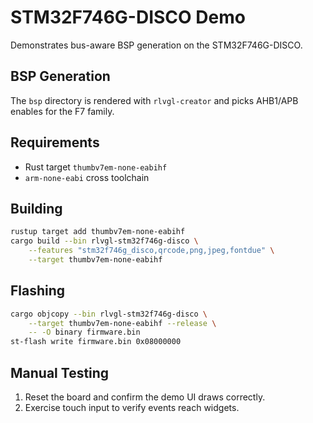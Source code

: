 <!--
examples/stm32f746g-disco/README.md - STM32F746G-DISCO board demo.
-->
# STM32F746G-DISCO Demo

Demonstrates bus-aware BSP generation on the STM32F746G-DISCO.

## BSP Generation
The `bsp` directory is rendered with `rlvgl-creator` and picks AHB1/APB enables for the F7 family.

## Requirements
- Rust target `thumbv7em-none-eabihf`
- `arm-none-eabi` cross toolchain

## Building
```bash
rustup target add thumbv7em-none-eabihf
cargo build --bin rlvgl-stm32f746g-disco \
    --features "stm32f746g_disco,qrcode,png,jpeg,fontdue" \
    --target thumbv7em-none-eabihf
```

## Flashing
```bash
cargo objcopy --bin rlvgl-stm32f746g-disco \
    --target thumbv7em-none-eabihf --release \
    -- -O binary firmware.bin
st-flash write firmware.bin 0x08000000
```

## Manual Testing
1. Reset the board and confirm the demo UI draws correctly.
2. Exercise touch input to verify events reach widgets.
